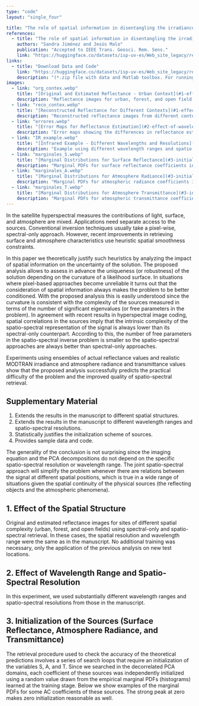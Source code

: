 ```yaml
---
type: "code"
layout: "single_four"

title: "The role of spatial information in disentangling the irradiance-reflectance-transmitance ambiguity"
references:
  - title: "The role of spatial information in disentangling the irradiance-reflectance-transmitance ambiguity"
    authors: "Sandra Jiménez and Jesús Malo"
    publication: "Accepted to IEEE Trans. Geosci. Rem. Sens."
    link: "https://huggingface.co/datasets/isp-uv-es/Web_site_legacy/resolve/main/code/soft_imvideo/spatiospectral/manuscr_TGRS_2012_00431.pdf"
links:
  - title: "Download Data and Code"
    link: "https://huggingface.co/datasets/isp-uv-es/Web_site_legacy/resolve/main/code/soft_imvideo/spatiospectral/code_retrieval_and_data.zip"
    description: "(*.zip file with data and Matlab toolbox. For running the examples, read and execute the demo_retrieval.m file)."
images:
  - link: "org_contex.webp"
    title: "[Original and Estimated Reflectance - Urban Context](#1-effect-of-the-spatial-structure)"
    description: "Reflectance images for urban, forest, and open field sites using spectral-only and spatio-spectral retrieval approaches."
  - link: "reco_contex.webp"
    title: "[Reconstructed Reflectance for Different Contexts](#1-effect-of-the-spatial-structure)"
    description: "Reconstructed reflectance images from different contexts, highlighting the difference between spectral-only and spatio-spectral retrieval."
  - link: "errores.webp"
    title: "[Error Maps for Reflectance Estimation](#2-effect-of-wavelength-range-and-spatio-spectral-resolution)"
    description: "Error maps showing the differences in reflectance estimation using spectral-only and spatio-spectral methods."
  - link: "IR_example.webp"
    title: "[Infrared Example - Different Wavelengths and Resolutions](#2-effect-of-wavelength-range-and-spatio-spectral-resolution)"
    description: "Example using different wavelength ranges and spatio-spectral resolutions in reflectance retrieval."
  - link: "marginales_S.webp"
    title: "[Marginal Distributions for Surface Reflectance](#3-initialization-of-the-sources-surface-reflectance-atmosphere-radiance-and-transmittance)"
    description: "Marginal PDFs for surface reflectance coefficients in the PCA domain."
  - link: "marginales_A.webp"
    title: "[Marginal Distributions for Atmosphere Radiance](#3-initialization-of-the-sources-surface-reflectance-atmosphere-radiance-and-transmittance)"
    description: "Marginal PDFs for atmospheric radiance coefficients in the PCA domain."
  - link: "marginales_T.webp"
    title: "[Marginal Distributions for Atmosphere Transmittance](#3-initialization-of-the-sources-surface-reflectance-atmosphere-radiance-and-transmittance)"
    description: "Marginal PDFs for atmospheric transmittance coefficients in the PCA domain."
---
```


  In the satellite hyperspectral measures the contributions of light, surface, and atmosphere are mixed.  Applications need separate access to the sources. Conventional inversion techniques usually take a pixel-wise, spectral-only approach. However, recent improvements in retrieving surface and atmosphere characteristics use heuristic spatial smoothness constraints.
  
  In this paper we theoretically justify such heuristics by analyzing the impact of spatial information on the uncertainty of the solution. The proposed analysis allows to assess in advance the uniqueness (or robustness) of the solution depending on the curvature of a likelihood surface. In situations where pixel-based approaches become unreliable it turns out that the consideration of spatial information always makes the problem to be better conditioned.  With the proposed analysis this is easily understood since the curvature is consistent with the complexity of the sources measured in terms of the number of significant eigenvalues (or free parameters in the problem). In agreement with recent results in hyperspectral image coding, spatial correlations in the sources imply that the intrinsic complexity of the spatio-spectral representation of the signal is always lower than its spectral-only counterpart.  According to this, the number of free parameters in the spatio-spectral inverse problem is smaller so  the spatio-spectral approaches are always better than spectral-only approaches.
  
  Experiments using ensembles of actual reflectance values and realistic MODTRAN irradiance and atmosphere radiance and transmittance values show that the proposed analysis successfully predicts the practical difficulty of the problem and the improved quality of spatio-spectral retrieval.

  ## Supplementary Material
  1. Extends the results in the manuscript to different spatial structures.
  2. Extends the results in the manuscript to different wavelength ranges and spatio-spectral resolutions.
  3. Statistically justifies the initialization scheme of sources.
  4. Provides sample data and code.

  The generality of the conclusion is not surprising since the imaging equation and the PCA decompositions do not depend on the specific spatio-spectral resolution or wavelength range. The joint spatio-spectral approach will simplify the problem whenever there are relations between the signal at different spatial positions, which is true in a wide range of situations given the spatial continuity of the physical sources (the reflecting objects and the atmospheric phenomena).

  ## 1. Effect of the Spatial Structure
  Original and estimated reflectance images for sites of different spatial complexity (urban, forest, and open fields) using spectral-only and spatio-spectral retrieval. In these cases, the spatial resolution and wavelength range were the same as in the manuscript. No additional training was necessary, only the application of the previous analysis on new test locations.

  ## 2. Effect of Wavelength Range and Spatio-Spectral Resolution
  In this experiment, we used substantially different wavelength ranges and spatio-spectral resolutions from those in the manuscript.

  ## 3. Initialization of the Sources (Surface Reflectance, Atmosphere Radiance, and Transmittance)
  The retrieval procedure used to check the accuracy of the theoretical predictions involves a series of search loops that require an initialization of the variables S, A, and T. Since we searched in the decorrelated PCA domains, each coefficient of these sources was independently initialized using a random value drawn from the empirical marginal PDFs (histograms) learned at the training stage. Below we show examples of the marginal PDFs for some AC coefficients of these sources. The strong peak at zero makes zero initialization reasonable as well.